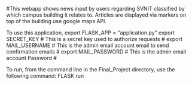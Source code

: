 #This webapp shows news input by users regarding SVNIT classified by which campus building it relates to. Articles are displayed via markers on top of the building use google maps API. 

To use this application,
export FLASK_APP = "application.py"
export SECRET_KEY # This is a secret key used to authorize requests # 
export MAIL_USERNAME # This is the admin email account email to send confirmation emails #
export MAIL_PASSWORD # This is the admin email account Password #

To run, from the command line in the Final_Project directory, use the following command:
FLASK run

